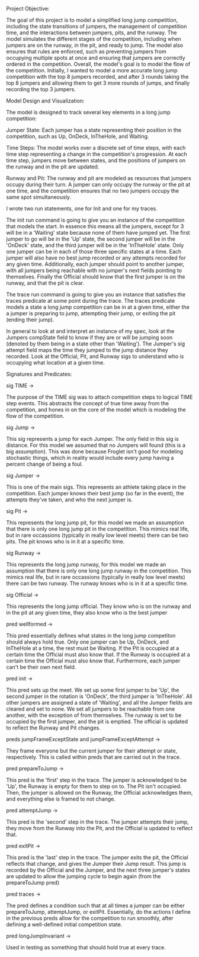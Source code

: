 Project Objective:

The goal of this project is to model a simplified long jump competition, including the state transitions of jumpers, the management of competition time, and the interactions between jumpers, pits, and the runway. The model simulates the different stages of the competition, including when jumpers are on the runway, in the pit, and ready to jump. The model also ensures that rules are enforced, such as preventing jumpers from occupying multiple spots at once and ensuring that jumpers are correctly ordered in the competition. Overall, the model's goal is to model the flow of the competition. Initially, I wanted to model a more accurate long jump competition with the top 8 jumpers recorded, and after 3 rounds taking the top 8 jumpers and allowing them to get 3 more rounds of jumps, and finally recording the top 3 jumpers. 

Model Design and Visualization: 

The model is designed to track several key elements in a long jump competition:

Jumper State: Each jumper has a state representing their position in the competition, such as Up, OnDeck, InTheHole, and Waiting.

Time Steps: The model works over a discrete set of time steps, with each time step representing a change in the competition's progression. At each time step, jumpers move between states, and the positions of jumpers on the runway and in the pit are updated.

Runway and Pit: The runway and pit are modeled as resources that jumpers occupy during their turn. A jumper can only occupy the runway or the pit at one time, and the competition ensures that no two jumpers occupy the same spot simultaneously. 

I wrote two run statements, one for Init and one for my traces. 

The init run command is going to give you an instance of the competition that models the start. In essence this means all the jumpers, except for 3 will be in a 'Waiting' state because none of them have jumped yet. The first jumper to go will be in the 'Up' state, the second jumper will be in the 'OnDeck' state, and the third jumper will be in the 'InTheHole' state. Only one jumper can be in each of those three specific states at a time. Each jumper will also have no best jump recorded or any attempts recorded for any given time. Additionally, each jumper should point to another jumper, with all jumpers being reachable with no jumper's next fields pointing to themselves. Finally the Official should know that the first jumper is on the runway, and that the pit is clear.

The trace run command is going to give you an instance that satisfies the traces predicate at some point during the trace. The traces predicate models a state a long jump competition can be in at a given time, either the a jumper is preparing to jump, attempting their jump, or exiting the pit (ending their jump).

In general to look at and interpret an instance of my spec, look at the Jumpers compState field to know if they are or will be jumping soon (denoted by them being in a state other than 'Waiting'). The Jumper's sig attempt field maps the time they jumped to the jump distance they recorded. Look at the Official, Pit, and Runway sigs to understand who is occupying what location at a given time. 

Signatures and Predicates:

sig TIME -> 

The purpose of the TIME sig was to attach competition steps to logical TIME step events. This abstracts the concept of true time away from the competition, and hones in on the core of the model which is modeling the flow of the competition.

sig Jump ->

This sig represents a jump for each Jumper. The only field in this sig is distance. For this model we assumed that no Jumpers will found (this is a big assumption). This was done because Froglet isn't good for modeling stochastic things, which in reality would include every jump having a percent change of being a foul.

sig Jumper ->

This is one of the main sigs. This represents an athlete taking place in the competition. Each jumper knows their best jump (so far in the event), the attempts they've taken, and who the next jumper is.

sig Pit ->

This represents the long jump pit, for this model we made an assumption that there is only one long jump pit in the competition. This mimics real life, but in rare occassions (typically in really low level meets) there can be two pits. The pit knows who is in it at a specific time.

sig Runway ->

This represents the long jump runway, for this model we made an assumption that there is only one long jump runway in the competition. This mimics real life, but in rare occassions (typically in really low level meets) there can be two runway. The runway knows who is in it at a specific time.

sig Official -> 

This represents the long jump official. They know who is on the runway and in the pit at any given time, they also know who is the best jumper

pred wellformed ->

This pred essentially defines what states in the long jump competiton should always hold true. Only one jumper can be Up, OnDeck, and InTheHole at a time, the rest must be Waiting. If the Pit is occupied at a certain time the Official must also know that. If the Runway is occupied at a certain time the Official must also know that. Furthermore, each jumper can't be their own next field.

pred init ->

This pred sets up the meet. We set up some first jumper to be 'Up', the second jumper in the rotation is 'OnDeck', the third jumper is 'InTheHole'. All other jumpers are assigned a state of 'Waiting', and all the Jumper fields are cleared and set to none. We set all jumpers to be reachable from one another, with the exception of from themselves. The runway is set to be occupied by the first jumper, and the pit is emptied. The official is updated to reflect the Runway and Pit changes.

preds jumpFrameExceptState and jumpFrameExceptAttempt ->

They frame everyone but the current jumper for their attempt or state, respectively. This is called within preds that are carried out in the trace.

pred prepareToJump ->

This pred is the 'first' step in the trace. The jumper is acknowledged to be 'Up', the Runway is empty for them to step on to. The Pit isn't occupied. Then, the jumper is allowed on the Runway, the Official acknowledges them, and everything else is framed to not change.

pred attemptJump -> 

This pred is the 'second' step in the trace. The jumper attempts their jump, they move from the Runway into the Pit, and the Official is updated to reflect that. 

pred exitPit -> 

This pred is the 'last' step in the trace. The jumper exits the pit, the Official reflects that change, and gives the Jumper their Jump result. This jump is recorded by the Official and the Jumper, and the next three jumper's states are updated to allow the jumping cycle to begin again (from the prepareToJump pred)

pred traces ->

The pred defines a condition such that at all times a jumper can be either prepareToJump, attemptJump, or exitPit. Essentially, do the actions I define in the previous preds allow for the competition to run smoothly, after defining a well-defined initial competition state.

pred longJumpInvariant ->

Used in testing as something that should hold true at every trace.




